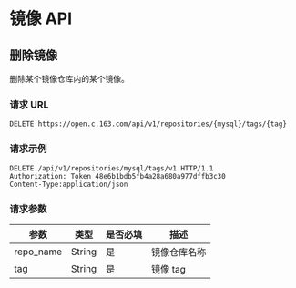 # 镜像 API

## 删除镜像

删除某个镜像仓库内的某个镜像。

### 请求 URL

`DELETE https://open.c.163.com/api/v1/repositories/{mysql}/tags/{tag}`

### 请求示例

```http
DELETE /api/v1/repositories/mysql/tags/v1 HTTP/1.1
Authorization: Token 48e6b1bdb5fb4a28a680a977dffb3c30
Content-Type:application/json
```

### 请求参数

|    参数   |  类型  | 是否必填 |     描述     |
|-----------|--------|----------|--------------|
| repo_name | String | 是       | 镜像仓库名称 |
| tag       | String | 是       | 镜像 tag     |

